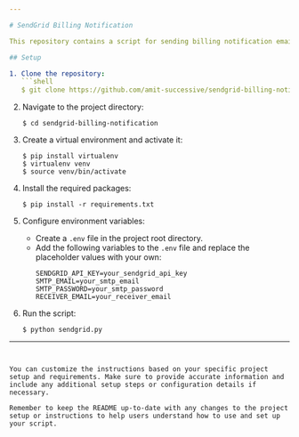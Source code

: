 ```yaml
---

# SendGrid Billing Notification

This repository contains a script for sending billing notification emails using the SendGrid API.

## Setup

1. Clone the repository:
   ```shell
   $ git clone https://github.com/amit-successive/sendgrid-billing-notification.git
   ```

2. Navigate to the project directory:
   ```shell
   $ cd sendgrid-billing-notification
   ```

3. Create a virtual environment and activate it:
   ```shell
   $ pip install virtualenv
   $ virtualenv venv
   $ source venv/bin/activate
   ```

4. Install the required packages:
   ```shell
   $ pip install -r requirements.txt
   ```

5. Configure environment variables:
   - Create a `.env` file in the project root directory.
   - Add the following variables to the `.env` file and replace the placeholder values with your own:
     ```
     SENDGRID_API_KEY=your_sendgrid_api_key
     SMTP_EMAIL=your_smtp_email
     SMTP_PASSWORD=your_smtp_password
     RECEIVER_EMAIL=your_receiver_email
     ```

6. Run the script:
   ```shell
   $ python sendgrid.py
   ```

---
```


You can customize the instructions based on your specific project setup and requirements. Make sure to provide accurate information and include any additional setup steps or configuration details if necessary.

Remember to keep the README up-to-date with any changes to the project setup or instructions to help users understand how to use and set up your script.
